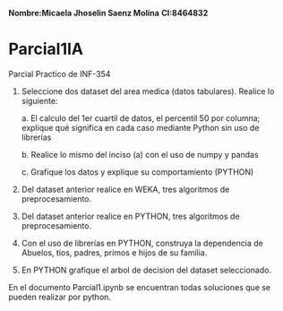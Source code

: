 **Nombre:Micaela Jhoselin Saenz Molina**
**CI:8464832**

# Parcial1IA
Parcial Practico de  INF-354
1. Seleccione dos dataset del area medica (datos tabulares). Realice lo siguiente:

   a. El calculo del 1er cuartil de datos, el percentil 50 por columna; explique qué significa en cada caso mediante Python sin uso de librerías

   b. Realice lo mismo del inciso (a) con el uso de numpy y pandas

   c. Grafique los datos y explique su comportamiento (PYTHON)

2. Del dataset anterior realice en WEKA, tres algoritmos de preprocesamiento.

3. Del dataset anterior realice en PYTHON, tres algoritmos de preprocesamiento.

4. Con el uso de librerías en PYTHON, construya la dependencia de Abuelos, tios, padres, primos e hijos de su familia.

5. En PYTHON grafique el arbol de decision del dataset seleccionado.


En el documento Parcial1.ipynb se encuentran todas soluciones que se pueden realizar por python.

